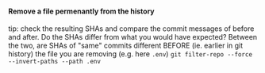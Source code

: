 
#### Remove a file permenantly from the history
tip: check the resulting SHAs and compare the commit messages of before and after. Do the SHAs differ from what you would have expected? Between the two, are SHAs of "same" commits different BEFORE (ie. earlier in git history) the file you are removing (e.g. here `.env`)
`git filter-repo --force --invert-paths --path .env`